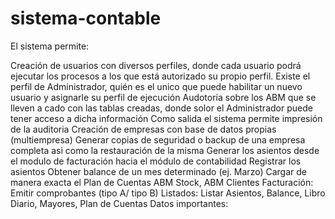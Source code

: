# sistema-contable

El sistema permite:

Creación de usuarios con diversos perfiles, donde cada usuario podrá ejecutar los procesos a los que está autorizado su propio perfil. Existe el perfil de Administrador, quién es el unico que puede habilitar un nuevo usuario y asignarle su perfil de ejecución
Audotoria sobre los ABM que se lleven a cado con las tablas creadas, donde solor el Administrador puede tener acceso a dicha información
Como salida el sistema permite impresión de la auditoria
Creación de empresas con base de datos propias (multiempresa)
Generar copias de seguridad o backup de una empresa completa asi como la restauración de la misma
Generar los asientos desde el modulo de facturación hacia el módulo de contabilidad
Registrar los asientos
Obtener balance de un mes determinado (ej. Marzo)
Cargar de manera exacta el Plan de Cuentas
ABM Stock, ABM Clientes
Facturación: Emitir comprobantes (tipo A/ tipo B)
Listados: Listar Asientos, Balance, Libro Diario, Mayores, Plan de Cuentas
Datos importantes:



